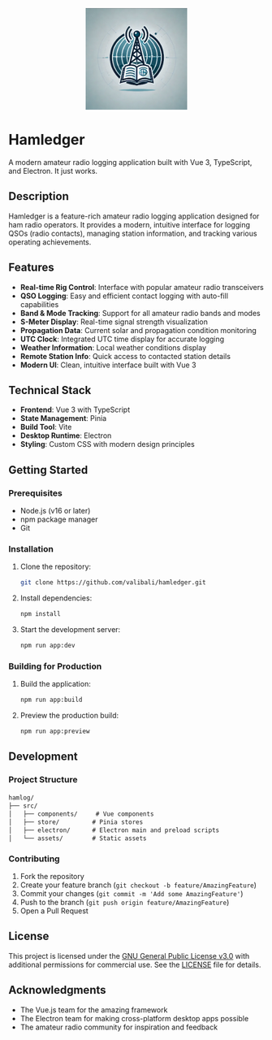 <p align="center">
  <img src="src/assets/logo.png" width="200" height="200" alt="Hamledger Logo">
</p>

# Hamledger

A modern amateur radio logging application built with Vue 3, TypeScript, and Electron.
It just works.

## Description

Hamledger is a feature-rich amateur radio logging application designed for ham radio operators. It provides a modern, intuitive interface for logging QSOs (radio contacts), managing station information, and tracking various operating achievements.

## Features

- **Real-time Rig Control**: Interface with popular amateur radio transceivers
- **QSO Logging**: Easy and efficient contact logging with auto-fill capabilities
- **Band & Mode Tracking**: Support for all amateur radio bands and modes
- **S-Meter Display**: Real-time signal strength visualization
- **Propagation Data**: Current solar and propagation condition monitoring
- **UTC Clock**: Integrated UTC time display for accurate logging
- **Weather Information**: Local weather conditions display
- **Remote Station Info**: Quick access to contacted station details
- **Modern UI**: Clean, intuitive interface built with Vue 3

## Technical Stack

- **Frontend**: Vue 3 with TypeScript
- **State Management**: Pinia
- **Build Tool**: Vite
- **Desktop Runtime**: Electron
- **Styling**: Custom CSS with modern design principles

## Getting Started

### Prerequisites

- Node.js (v16 or later)
- npm package manager
- Git

### Installation

1. Clone the repository:
   ```bash
   git clone https://github.com/valibali/hamledger.git

2. Install dependencies:
   ```bash
   npm install
   ```

3. Start the development server:
   ```bash
   npm run app:dev
   ```

### Building for Production

1. Build the application:
   ```bash
   npm run app:build
   ```

2. Preview the production build:
   ```bash
   npm run app:preview
   ```

## Development

### Project Structure

```
hamlog/
├── src/
│   ├── components/     # Vue components
│   ├── store/         # Pinia stores
│   ├── electron/      # Electron main and preload scripts
│   └── assets/        # Static assets
```

### Contributing

1. Fork the repository
2. Create your feature branch (`git checkout -b feature/AmazingFeature`)
3. Commit your changes (`git commit -m 'Add some AmazingFeature'`)
4. Push to the branch (`git push origin feature/AmazingFeature`)
5. Open a Pull Request

## License

This project is licensed under the [GNU General Public License v3.0](LICENSE) with additional permissions for commercial use. See the [LICENSE](LICENSE) file for details.

## Acknowledgments

- The Vue.js team for the amazing framework
- The Electron team for making cross-platform desktop apps possible
- The amateur radio community for inspiration and feedback
